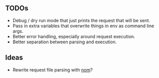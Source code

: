 ## TODOs

- Debug / dry run mode that just prints the request that will be sent.
- Pass in extra variables that overwrite things in env as command line args.
- Better error handling, especially around request execution.
- Better separation between parsing and execution.

## Ideas

- Rewrite request file parsing with [nom](https://github.com/Geal/nom)?
